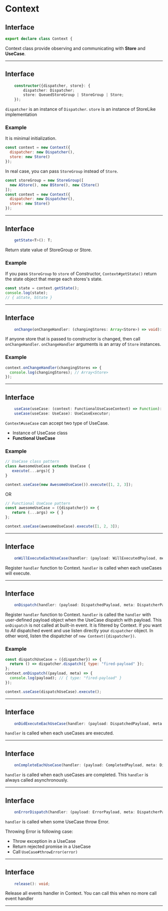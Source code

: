 # Context








## Interface
```typescript
export declare class Context {
```

Context class provide observing and communicating with **Store** and **UseCase**.

----











## Interface
```typescript
    constructor({dispatcher, store}: {
        dispatcher: Dispatcher;
        store: QueuedStoreGroup | StoreGroup | Store;
    });
```

`dispatcher` is an instance of `Dispatcher`.
`store` is an instance of StoreLike implementation

### Example

It is minimal initialization.

```js
const context = new Context({
  dispatcher: new Dispatcher(),
  store: new Store()
});
```

In real case, you can pass `StoreGroup` instead of `Store`.

```js
const storeGroup = new StoreGroup([
  new AStore(), new BStore(), new CStore()
]);
const context = new Context({
  dispatcher: new Dispatcher(),
  store: new Store()
});
```

----







## Interface
```typescript
    getState<T>(): T;
```

Return state value of StoreGroup or Store.

### Example

If you pass `StoreGroup` to `store` of Constructor,
`Context#getState()` return the state object that merge each stores's state.

```js
const state = context.getState();
console.log(state);
// { aState, bState }
```

----







## Interface
```typescript
    onChange(onChangeHandler: (changingStores: Array<Store>) => void): void;
```

If anyone store that is passed to constructor is changed, then call `onChangeHandler`.
`onChangeHandler` arguments is an array of `Store` instances.

### Example

```js
context.onChangeHandler(changingStores => {
  console.log(changingStores); // Array<Store>
});
```

----







## Interface
```typescript
    useCase(useCase: (context: FunctionalUseCaseContext) => Function): UseCaseExecutor;
    useCase(useCase: UseCase): UseCaseExecutor;
```

`Context#useCase` can accept two type of UseCase.

- Instance of UseCase class
- **Functional UseCase**

### Example

```js
// UseCase class pattern
class AwesomeUseCase extends UseCase {
   execute(...args){ }
}

context.useCase(new AwesomeUseCase()).execute([1, 2, 3]);
```

OR

```js
// Functional UseCase pattern
const awesomeUseCase = ({dispatcher}) => {
   return (...args) => { }
};

context.useCase(awesomeUseCase).execute([1, 2, 3]);
```

----







## Interface
```typescript
    onWillExecuteEachUseCase(handler: (payload: WillExecutedPayload, meta: DispatcherPayloadMeta) => void): () => void;
```

Register `handler` function to Context.
`handler` is called when each useCases will execute.

----







## Interface
```typescript
    onDispatch(handler: (payload: DispatchedPayload, meta: DispatcherPayloadMeta) => void): () => void;
```

Register `handler` function to Context.
`handler` is called the `handler` with user-defined payload object when the UseCase dispatch with payload.
This `onDispatch` is not called at built-in event. It is filtered by Context.
If you want to *All* dispatched event and use listen directly your `dispatcher` object.
In other word, listen the dispatcher of `new Context({dispatcher})`.

### Example

```js
const dispatchUseCase = ({dispatcher}) => {
  return () => dispatcher.dispatch({ type: "fired-payload" });
};
context.onDispatch((payload, meta) => {
  console.log(payload); // { type: "fired-payload" }
});

context.useCase(dispatchUseCase).execute();
```

----







## Interface
```typescript
    onDidExecuteEachUseCase(handler: (payload: DispatchedPayload, meta: DispatcherPayloadMeta) => void): () => void;
```

`handler` is called when each useCases are executed.

----







## Interface
```typescript
    onCompleteEachUseCase(handler: (payload: CompletedPayload, meta: DispatcherPayloadMeta) => void): () => void;
```

`handler` is called when each useCases are completed.
This `handler` is always called asynchronously.

----







## Interface
```typescript
    onErrorDispatch(handler: (payload: ErrorPayload, meta: DispatcherPayloadMeta) => void): () => void;
```

`handler` is called when some UseCase throw Error.

Throwing Error is following case:

- Throw exception in a UseCase
- Return rejected promise in a UseCase
- Call `UseCase#throwError(error)`

----







## Interface
```typescript
    release(): void;

```

Release all events handler in Context.
You can call this when no more call event handler

----



